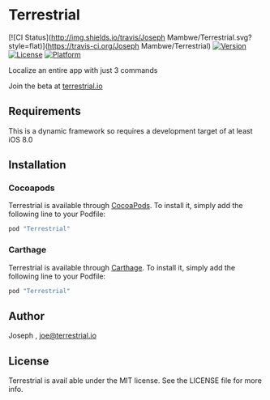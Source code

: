 # Terrestrial

[![CI Status](http://img.shields.io/travis/Joseph Mambwe/Terrestrial.svg?style=flat)](https://travis-ci.org/Joseph Mambwe/Terrestrial)
[![Version](https://img.shields.io/cocoapods/v/Terrestrial.svg?style=flat)](http://cocoapods.org/pods/Terrestrial)
[![License](https://img.shields.io/cocoapods/l/Terrestrial.svg?style=flat)](http://cocoapods.org/pods/Terrestrial)
[![Platform](https://img.shields.io/cocoapods/p/Terrestrial.svg?style=flat)](http://cocoapods.org/pods/Terrestrial)

Localize an entire app with just 3 commands 

Join the beta at [terrestrial.io](http://terrestrial.io) 

## Requirements

This is a dynamic framework so requires a development target of at least iOS 8.0

## Installation

### Cocoapods

Terrestrial is available through [CocoaPods](http://cocoapods.org). To install
it, simply add the following line to your Podfile:

```ruby
pod "Terrestrial"
```

### Carthage

Terrestrial is available through [Carthage](http://cocoapods.org). To install
it, simply add the following line to your Podfile:

```ruby
pod "Terrestrial"
```

## Author

Joseph , joe@terrestrial.io

## License

Terrestrial is avail	able under the MIT license. See the LICENSE file for more info.
